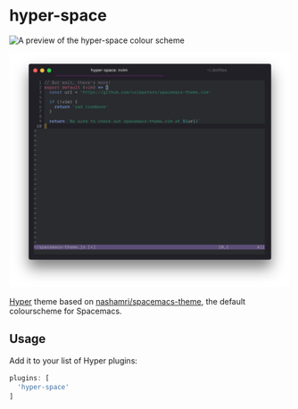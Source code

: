 # hyper-space
![A preview of the hyper-space colour scheme](https://github.com/colepeters/hyper-space/raw/master/screenshots/screenshot1.png)

![Another preview of the hyper-space colour scheme](https://github.com/colepeters/hyper-space/raw/master/screenshots/screenshot2.png)

[Hyper](https://hyper.is) theme based on [nashamri/spacemacs-theme](https://github.com/nashamri/spacemacs-theme), the default colourscheme for Spacemacs.

## Usage
Add it to your list of Hyper plugins:

```js
plugins: [
  'hyper-space'
]
```
